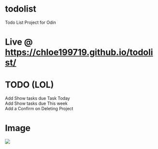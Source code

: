 # todolist
Todo List Project for Odin 

# Live @ https://chloe199719.github.io/todolist/

# TODO (LOL)
Add Show tasks due Task Today <br> 
Add Show tasks due This week <br> 
Add a Confirm on Deleting Project <br> 

# Image

<img src="https://cdn.discordapp.com/attachments/292671150373339137/1056607955547594833/todolistimg.png">
